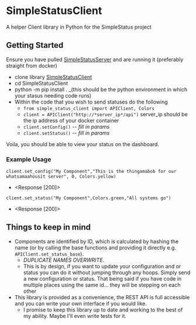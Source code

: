 # SimpleStatusClient

A helper Client library in Python for the SimpleStatus project

## Getting Started

Ensure you have pulled [SimpleStatusServer](https://github.com/bravosierra99/SimpleStatus) and are running it (preferably straight from docker)

- clone library [SimpleStatusClient](https://github.com/bravosierra99/SimpleStatusClient)
- cd SimpleStatusClient
- python -m pip install . \_(this should be the python environment in which your stasus needing code runs)
- Within the code that you wish to send statuses do the following
  - `from simple_status_client import APIClient, Colors`
  - `client = APIClient("http://*server_ip*/api")` server_ip should be the ip address of your docker container
  - `client.setConfig()` -- _fill in params_
  - `client.setStatus()` -- _fill in params_

Voila, you should be able to view your status on the dashboard.

### Example Usage

`client.set_config("My Component","This is the thingamabob for our whatsamaahousit server", 0, Colors.yellow)`

- <Response [200]>

`client.set_status("My Component",Colors.green,"All systems go")`
- <Response [200]>

## Things to keep in mind
- Components are identified by ID, which is calculated by hashing the name (or by calling the base functions and providing it directly e.g. `APIClient.set_status_base`).  
  - *DUPLICATE NAMES OVERWRITE*.  
  - This is by design, if you want to update your configuration and or status you can do it without jumping through any hoops.  Simply send a new configuration or status.  That being said if you have code in multiple places using the same id... they will be stepping on each other
- This library is provided as a convenience, the REST API is full accessible and you can write your own interface if you would like.  
  - I promise to keep this library up to date and working to the best of my ability.  Maybe I'll even write tests for it.